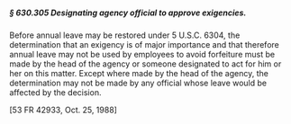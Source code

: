 ##### § 630.305 Designating agency official to approve exigencies. #####

Before annual leave may be restored under 5 U.S.C. 6304, the determination that an exigency is of major importance and that therefore annual leave may not be used by employees to avoid forfeiture must be made by the head of the agency or someone designated to act for him or her on this matter. Except where made by the head of the agency, the determination may not be made by any official whose leave would be affected by the decision.

[53 FR 42933, Oct. 25, 1988]